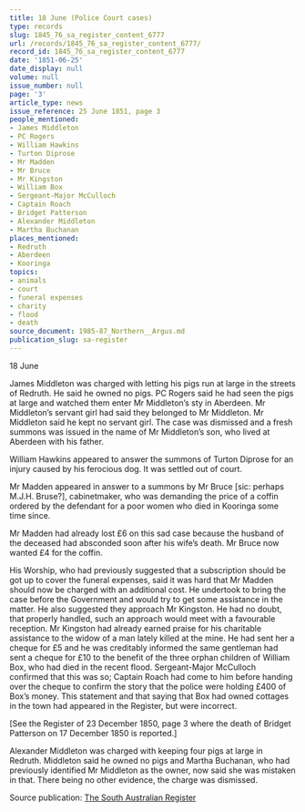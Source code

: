 ```yaml
---
title: 18 June (Police Court cases)
type: records
slug: 1845_76_sa_register_content_6777
url: /records/1845_76_sa_register_content_6777/
record_id: 1845_76_sa_register_content_6777
date: '1851-06-25'
date_display: null
volume: null
issue_number: null
page: '3'
article_type: news
issue_reference: 25 June 1851, page 3
people_mentioned:
- James Middleton
- PC Rogers
- William Hawkins
- Turton Diprose
- Mr Madden
- Mr Bruce
- Mr Kingston
- William Box
- Sergeant-Major McCulloch
- Captain Roach
- Bridget Patterson
- Alexander Middleton
- Martha Buchanan
places_mentioned:
- Redruth
- Aberdeen
- Kooringa
topics:
- animals
- court
- funeral expenses
- charity
- flood
- death
source_document: 1985-87_Northern__Argus.md
publication_slug: sa-register
---
```


18 June

James Middleton was charged with letting his pigs run at large in the streets of Redruth.  He said he owned no pigs.  PC Rogers said he had seen the pigs at large and watched them enter Mr Middleton’s sty in Aberdeen.  Mr Middleton’s servant girl had said they belonged to Mr Middleton.  Mr Middleton said he kept no servant girl.  The case was dismissed and a fresh summons was issued in the name of Mr Middleton’s son, who lived at Aberdeen with his father.

William Hawkins appeared to answer the summons of Turton Diprose for an injury caused by his ferocious dog.  It was settled out of court.

Mr Madden appeared in answer to a summons by Mr Bruce [sic: perhaps M.J.H. Bruse?], cabinetmaker, who was demanding the price of a coffin ordered by the defendant for a poor women who died in Kooringa some time since.

Mr Madden had already lost £6 on this sad case because the husband of the deceased had absconded soon after his wife’s death.  Mr Bruce now wanted £4 for the coffin.

His Worship, who had previously suggested that a subscription should be got up to cover the funeral expenses, said it was hard that Mr Madden should now be charged with an additional cost.  He undertook to bring the case before the Government and would try to get some assistance in the matter.  He also suggested they approach Mr Kingston.  He had no doubt, that properly handled, such an approach would meet with a favourable reception.  Mr Kingston had already earned praise for his charitable assistance to the widow of a man lately killed at the mine.  He had sent her a cheque for £5 and he was creditably informed the same gentleman had sent a cheque for £10 to the benefit of the three orphan children of William Box, who had died in the recent flood.  Sergeant-Major McCulloch confirmed that this was so; Captain Roach had come to him before handing over the cheque to confirm the story that the police were holding £400 of Box’s money.  This statement and that saying that Box had owned cottages in the town had appeared in the Register, but were incorrect.

[See the Register of 23 December 1850, page 3 where the death of Bridget Patterson on 17 December 1850 is reported.]

Alexander Middleton was charged with keeping four pigs at large in Redruth.  Middleton said he owned no pigs and Martha Buchanan, who had previously identified Mr Middleton as the owner, now said she was mistaken in that.  There being no other evidence, the charge was dismissed.

Source publication: [The South Australian Register](/publications/sa-register/)
